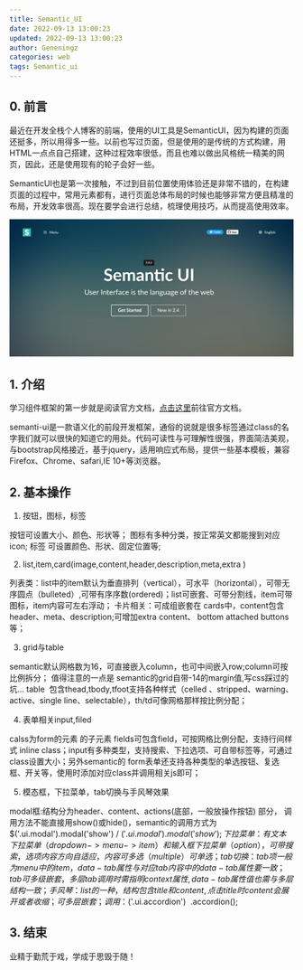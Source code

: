 ```yaml
---
title: Semantic_UI
date: 2022-09-13 13:00:23
updated: 2022-09-13 13:00:23
author: Geneningz
categories: web
tags: Semantic_ui
---
```


## 0. 前言
最近在开发全栈个人博客的前端，使用的UI工具是SemanticUI，因为构建的页面还挺多，所以用得多一些。以前也写过页面，但是使用的是传统的方式构建，用HTML一点点自己搭建，这种过程效率很低，而且也难以做出风格统一精美的网页，因此，还是使用现有的轮子会好一些。

SemanticUI也是第一次接触，不过到目前位置使用体验还是非常不错的，在构建页面的过程中，常用元素都有，进行页面总体布局的时候也能够非常方便且精准的布局，开发效率很高。现在要学会进行总结，梳理使用技巧，从而提高使用效率。

![SemanticUI](Semantic-UI/semantic.png)

<!-- more -->

## 1. 介绍
学习组件框架的第一步就是阅读官方文档，[点击这里](https://semantic-ui.com/introduction/getting-started.html)前往官方文档。

semanti-ui是一款语义化的前段开发框架，通俗的说就是很多标签通过class的名字我们就可以很快的知道它的用处。代码可读性与可理解性很强，界面简洁美观，与bootstrap风格接近，基于jquery，适用响应式布局，提供一些基本模板，兼容Firefox、Chrome、safari,IE 10+等浏览器。

## 2. 基本操作
1. 按钮，图标，标签

按钮可设置大小、颜色、形状等；
图标有多种分类，按正常英文都能搜到对应icon;
标签 可设置颜色、形状、固定位置等;

2. list,item,card(image,content,header,description,meta,extra )

列表类：list中的item默认为垂直排列（vertical），可水平（horizontal），可带无序圆点（bulleted）,可带有序序数(ordered)；list可嵌套、可带分割线，item可带图标，item内容可左右浮动；
卡片相关：可成组嵌套在 cards中，content包含header、meta、description;可增加extra content、 bottom attached buttons等；

3. grid与table

semantic默认网格数为16，可直接嵌入column，也可中间嵌入row;column可按比例拆分；
值得注意的一点是 semantic的grid自带-14的margin值,写css踩过的坑...
table  包含thead,tbody,tfoot支持各种样式（celled 、stripped、warning、active、single line、selectable），th/td可像网格那样按比例分配；

4. 表单相关input,filed

calss为form的元素 的子元素 fields可包含field，可按网格比例分配，支持行间样式 inline class；input有多种类型，支持搜索、下拉选项、可自带标签等，可通过class设置大小；另外semantic的 form表单还支持各种类型的单选按钮、复选框、开关等，使用时添加对应class并调用相关js即可；

5. 模态框，下拉菜单，tab切换与手风琴效果

modal框:结构分为header、content、actions(底部，一般放操作按钮) 部分， 调用方法不能直接用show()或hide()，semantic的调用方式为 $('.ui.modal').modal('show') / $('.ui.modal').modal('show');
下拉菜单：有文本下拉菜单（dropdown -> menu -> item）和输入框下拉菜单（option），可带搜索，选项内容方向自适应，内容可多选（multiple）可单选；
tab切换：tab项一般为menu中的item，data-tab属性与对应 tab内容中的data-tab属性要一致；tab可多级嵌套，多层tab调用时需指明context属性,data-tab属性值也需与多层结构一致；
手风琴：list的一种，结构包含title和content,点击title时content会展开或者收缩；可多层嵌套；调用：$('.ui.accordion')  .accordion();

## 3. 结束
业精于勤荒于戏，学成于思毁于随！
